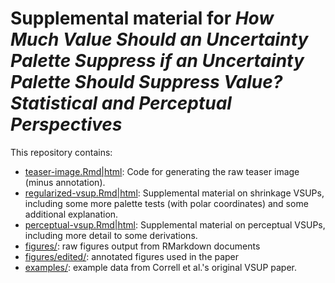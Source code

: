 # Supplemental material for *How Much Value Should an Uncertainty Palette Suppress if an Uncertainty Palette Should Suppress Value? Statistical and Perceptual Perspectives*

This repository contains:

* [teaser-image.Rmd|html](teaser-image.html): Code for generating the raw teaser image (minus annotation).
* [regularized-vsup.Rmd|html](regularized-vsup.html): Supplemental material on shrinkage VSUPs, including some more palette tests (with polar coordinates) and some additional explanation.
* [perceptual-vsup.Rmd|html](perceptual-vsup.html): Supplemental material on perceptual VSUPs, including more detail to some derivations.
* [figures/](figures/): raw figures output from RMarkdown documents
* [figures/edited/](figures/edited/): annotated figures used in the paper
* [examples/](examples/): example data from Correll et al.'s original VSUP paper.

